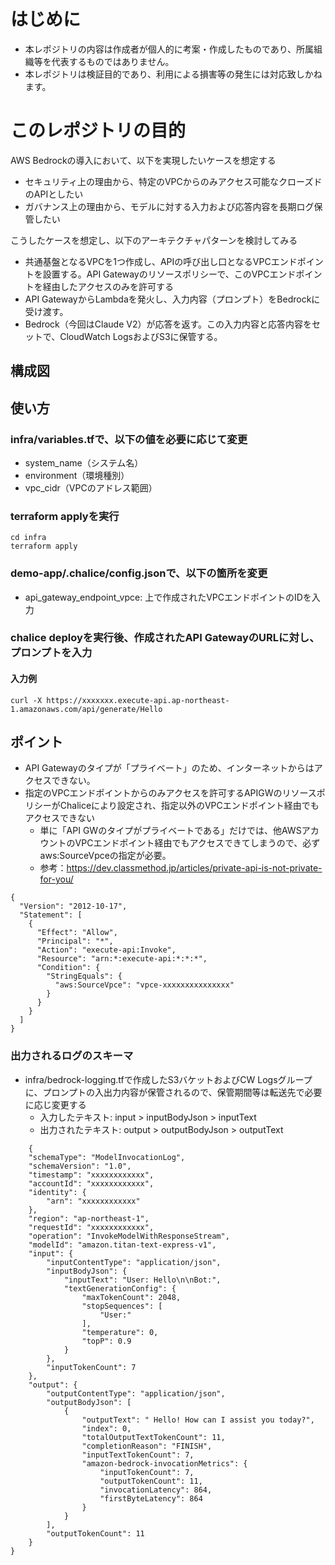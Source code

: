 # はじめに
- 本レポジトリの内容は作成者が個人的に考案・作成したものであり、所属組織等を代表するものではありません。
- 本レポジトリは検証目的であり、利用による損害等の発生には対応致しかねます。

# このレポジトリの目的
AWS Bedrockの導入において、以下を実現したいケースを想定する
- セキュリティ上の理由から、特定のVPCからのみアクセス可能なクローズドのAPIとしたい
- ガバナンス上の理由から、モデルに対する入力および応答内容を長期ログ保管したい

こうしたケースを想定し、以下のアーキテクチャパターンを検討してみる
- 共通基盤となるVPCを1つ作成し、APIの呼び出し口となるVPCエンドポイントを設置する。API Gatewayのリソースポリシーで、このVPCエンドポイントを経由したアクセスのみを許可する
- API GatewayからLambdaを発火し、入力内容（プロンプト）をBedrockに受け渡す。
- Bedrock（今回はClaude V2）が応答を返す。この入力内容と応答内容をセットで、CloudWatch LogsおよびS3に保管する。

## 構成図

## 使い方

### infra/variables.tfで、以下の値を必要に応じて変更

  - system_name（システム名）
  - environment（環境種別）
  - vpc_cidr（VPCのアドレス範囲）

### terraform applyを実行

```
cd infra
terraform apply
```
  
  
### demo-app/.chalice/config.jsonで、以下の箇所を変更

  - api_gateway_endpoint_vpce: 上で作成されたVPCエンドポイントのIDを入力

### chalice deployを実行後、作成されたAPI GatewayのURLに対し、プロンプトを入力

#### 入力例
```
curl -X https://xxxxxxx.execute-api.ap-northeast-1.amazonaws.com/api/generate/Hello
```
## ポイント
  - API Gatewayのタイプが「プライベート」のため、インターネットからはアクセスできない。
  - 指定のVPCエンドポイントからのみアクセスを許可するAPIGWのリソースポリシーがChaliceにより設定され、指定以外のVPCエンドポイント経由でもアクセスできない
    - 単に「API GWのタイプがプライベートである」だけでは、他AWSアカウントのVPCエンドポイント経由でもアクセスできてしまうので、必ずaws:SourceVpceの指定が必要。
    - 参考：https://dev.classmethod.jp/articles/private-api-is-not-private-for-you/

```
{
  "Version": "2012-10-17",
  "Statement": [
    {
      "Effect": "Allow",
      "Principal": "*",
      "Action": "execute-api:Invoke",
      "Resource": "arn:*:execute-api:*:*:*",
      "Condition": {
        "StringEquals": {
          "aws:SourceVpce": "vpce-xxxxxxxxxxxxxxx"
        }
      }
    }
  ]
}
```

### 出力されるログのスキーマ
- infra/bedrock-logging.tfで作成したS3バケットおよびCW Logsグループに、プロンプトの入出力内容が保管されるので、保管期間等は転送先で必要に応じ変更する
   - 入力したテキスト: input > inputBodyJson > inputText
   - 出力されたテキスト: output > outputBodyJson > outputText

```
    {
    "schemaType": "ModelInvocationLog",
    "schemaVersion": "1.0",
    "timestamp": "xxxxxxxxxxxx",
    "accountId": "xxxxxxxxxxxx",
    "identity": {
        "arn": "xxxxxxxxxxxx"
    },
    "region": "ap-northeast-1",
    "requestId": "xxxxxxxxxxxx",
    "operation": "InvokeModelWithResponseStream",
    "modelId": "amazon.titan-text-express-v1",
    "input": {
        "inputContentType": "application/json",
        "inputBodyJson": {
            "inputText": "User: Hello\n\nBot:",
            "textGenerationConfig": {
                "maxTokenCount": 2048,
                "stopSequences": [
                    "User:"
                ],
                "temperature": 0,
                "topP": 0.9
            }
        },
        "inputTokenCount": 7
    },
    "output": {
        "outputContentType": "application/json",
        "outputBodyJson": [
            {
                "outputText": " Hello! How can I assist you today?",
                "index": 0,
                "totalOutputTextTokenCount": 11,
                "completionReason": "FINISH",
                "inputTextTokenCount": 7,
                "amazon-bedrock-invocationMetrics": {
                    "inputTokenCount": 7,
                    "outputTokenCount": 11,
                    "invocationLatency": 864,
                    "firstByteLatency": 864
                }
            }
        ],
        "outputTokenCount": 11
    }
}
```
